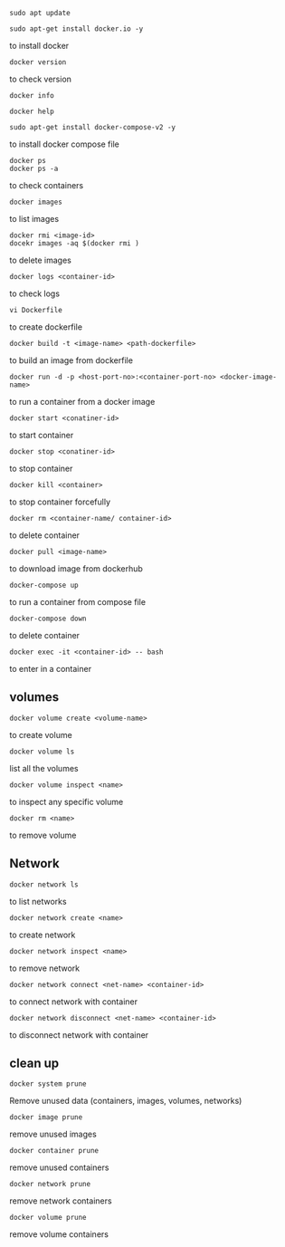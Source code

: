 ```
sudo apt update
```

```
sudo apt-get install docker.io -y
```
to install docker

```
docker version
```
to check version

```
docker info
```

```
docker help
```

```
sudo apt-get install docker-compose-v2 -y
```
to install docker compose file

```
docker ps
docker ps -a
```
to check containers

```
docker images
```
to list images

```
docker rmi <image-id>
docekr images -aq $(docker rmi )
```
to delete images


```
docker logs <container-id>
```
to check logs

```
vi Dockerfile
```
to create dockerfile

```
docker build -t <image-name> <path-dockerfile>
```
to build an image from dockerfile

```
docker run -d -p <host-port-no>:<container-port-no> <docker-image-name>
```
to run a container from a docker image

```
docker start <conatiner-id>
```
to start container

```
docker stop <conatiner-id>
```
to stop container

```
docker kill <container>
```
to stop container forcefully

```
docker rm <container-name/ container-id>
```
to delete container

```
docker pull <image-name>
```
to download image from dockerhub

```
docker-compose up
```
to run a container from compose file

```
docker-compose down
```
to delete container

```
docker exec -it <container-id> -- bash 
```
to enter in a container

## volumes 

```
docker volume create <volume-name>
```
to create volume

```
docker volume ls
```
list all the volumes

```
docker volume inspect <name>
```
to inspect any specific volume

```
docker rm <name>
```
to remove volume 

## Network

```
docker network ls
```
to list networks

```
docker network create <name>
```
to create network

```
docker network inspect <name>
```
to remove network

```
docker network connect <net-name> <container-id>
```
to connect network with container

```
docker network disconnect <net-name> <container-id>
```
to disconnect network with container

## clean up 

```
docker system prune
```
Remove unused data (containers, images, volumes, networks)

```
docker image prune
```
remove unused images

```
docker container prune
```
remove unused containers

```
docker network prune
```
remove network containers

```
docker volume prune
```
remove volume containers




